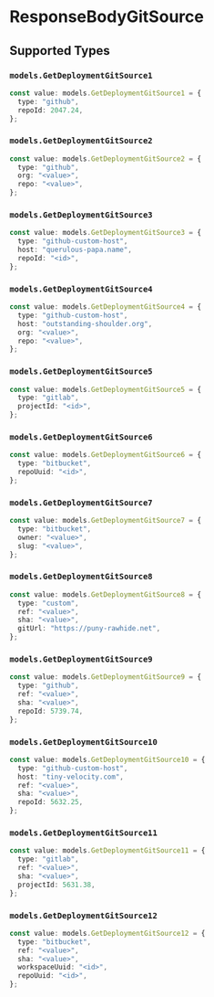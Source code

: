 # ResponseBodyGitSource


## Supported Types

### `models.GetDeploymentGitSource1`

```typescript
const value: models.GetDeploymentGitSource1 = {
  type: "github",
  repoId: 2047.24,
};
```

### `models.GetDeploymentGitSource2`

```typescript
const value: models.GetDeploymentGitSource2 = {
  type: "github",
  org: "<value>",
  repo: "<value>",
};
```

### `models.GetDeploymentGitSource3`

```typescript
const value: models.GetDeploymentGitSource3 = {
  type: "github-custom-host",
  host: "querulous-papa.name",
  repoId: "<id>",
};
```

### `models.GetDeploymentGitSource4`

```typescript
const value: models.GetDeploymentGitSource4 = {
  type: "github-custom-host",
  host: "outstanding-shoulder.org",
  org: "<value>",
  repo: "<value>",
};
```

### `models.GetDeploymentGitSource5`

```typescript
const value: models.GetDeploymentGitSource5 = {
  type: "gitlab",
  projectId: "<id>",
};
```

### `models.GetDeploymentGitSource6`

```typescript
const value: models.GetDeploymentGitSource6 = {
  type: "bitbucket",
  repoUuid: "<id>",
};
```

### `models.GetDeploymentGitSource7`

```typescript
const value: models.GetDeploymentGitSource7 = {
  type: "bitbucket",
  owner: "<value>",
  slug: "<value>",
};
```

### `models.GetDeploymentGitSource8`

```typescript
const value: models.GetDeploymentGitSource8 = {
  type: "custom",
  ref: "<value>",
  sha: "<value>",
  gitUrl: "https://puny-rawhide.net",
};
```

### `models.GetDeploymentGitSource9`

```typescript
const value: models.GetDeploymentGitSource9 = {
  type: "github",
  ref: "<value>",
  sha: "<value>",
  repoId: 5739.74,
};
```

### `models.GetDeploymentGitSource10`

```typescript
const value: models.GetDeploymentGitSource10 = {
  type: "github-custom-host",
  host: "tiny-velocity.com",
  ref: "<value>",
  sha: "<value>",
  repoId: 5632.25,
};
```

### `models.GetDeploymentGitSource11`

```typescript
const value: models.GetDeploymentGitSource11 = {
  type: "gitlab",
  ref: "<value>",
  sha: "<value>",
  projectId: 5631.38,
};
```

### `models.GetDeploymentGitSource12`

```typescript
const value: models.GetDeploymentGitSource12 = {
  type: "bitbucket",
  ref: "<value>",
  sha: "<value>",
  workspaceUuid: "<id>",
  repoUuid: "<id>",
};
```

